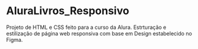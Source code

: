 # AluraLivros_Responsivo
Projeto de HTML e CSS feito para a curso da Alura. Estrturação e estilização de página web responsiva com base em Design estabelecido no Figma.
